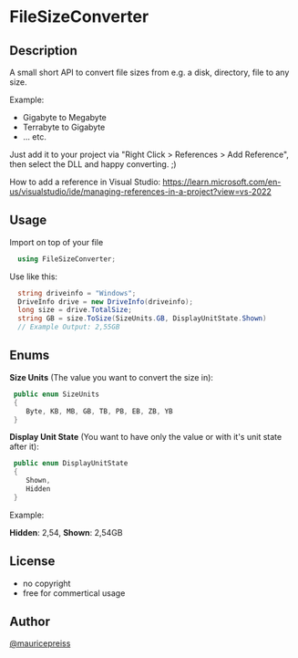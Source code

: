 
# FileSizeConverter
## Description
A small short API to convert file sizes from e.g. a disk, directory, file to any size.

Example:
- Gigabyte to Megabyte
- Terrabyte to Gigabyte
- ...
etc.

Just add it to your project via "Right Click > References > Add Reference", then select the DLL and happy converting. ;)

How to add a reference in Visual Studio: https://learn.microsoft.com/en-us/visualstudio/ide/managing-references-in-a-project?view=vs-2022



## Usage

Import on top of your file

```csharp
  using FileSizeConverter;
```

Use like this:

```csharp
  string driveinfo = "Windows";
  DriveInfo drive = new DriveInfo(driveinfo);
  long size = drive.TotalSize;
  string GB = size.ToSize(SizeUnits.GB, DisplayUnitState.Shown)
  // Example Output: 2,55GB
```

## Enums
**Size Units** (The value you want to convert the size in):
```csharp
 public enum SizeUnits
 {
    Byte, KB, MB, GB, TB, PB, EB, ZB, YB
 }
```

**Display Unit State** (You want to have only the value or with it's unit state after it):
```csharp
 public enum DisplayUnitState
 {
    Shown,
    Hidden
 }
```
Example:

**Hidden**: 2,54,
**Shown**: 2,54GB

## License
- no copyright
- free for commertical usage

## Author

[@mauricepreiss](https://www.github.com/mauricepreiss)
